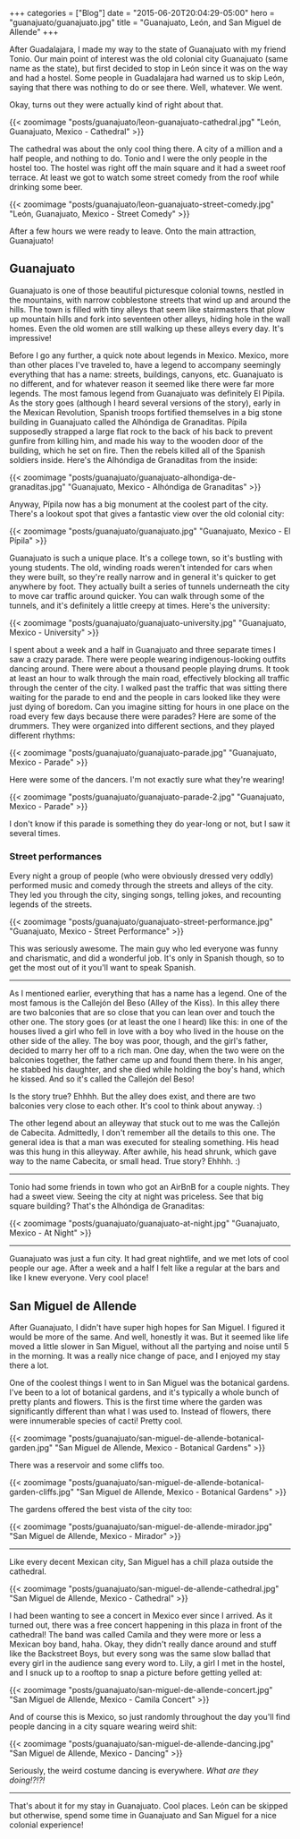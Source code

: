 +++
categories = ["Blog"]
date = "2015-06-20T20:04:29-05:00"
hero = "guanajuato/guanajuato.jpg"
title = "Guanajuato, León, and San Miguel de Allende"
+++

After Guadalajara, I made my way to the state of Guanajuato with my friend Tonio. Our main point of interest was the old colonial city Guanajuato (same name as the state), but first decided to stop in León since it was on the way and had a hostel. Some people in Guadalajara had warned us to skip León, saying that there was nothing to do or see there. Well, whatever. We went.

Okay, turns out they were actually kind of right about that.

{{< zoomimage "posts/guanajuato/leon-guanajuato-cathedral.jpg" "León, Guanajuato, Mexico - Cathedral" >}}

The cathedral was about the only cool thing there. A city of a million and a half people, and nothing to do. Tonio and I were the only people in the hostel too. The hostel was right off the main square and it had a sweet roof terrace. At least we got to watch some street comedy from the roof while drinking some beer.

{{< zoomimage "posts/guanajuato/leon-guanajuato-street-comedy.jpg" "León, Guanajuato, Mexico - Street Comedy" >}}

After a few hours we were ready to leave. Onto the main attraction, Guanajuato!

## Guanajuato

Guanajuato is one of those beautiful picturesque colonial towns, nestled in the mountains, with narrow cobblestone streets that wind up and around the hills. The town is filled with tiny alleys that seem like stairmasters that plow up mountain hills and fork into seventeen other alleys, hiding hole in the wall homes. Even the old women are still walking up these alleys every day. It's impressive!

Before I go any further, a quick note about legends in Mexico. Mexico, more than other places I've traveled to, have a legend to accompany seemingly everything that has a name: streets, buildings, canyons, etc. Guanajuato is no different, and for whatever reason it seemed like there were far more legends. The most famous legend from Guanajuato was definitely El Pípila. As the story goes (although I heard several versions of the story), early in the Mexican Revolution, Spanish troops fortified themselves in a big stone building in Guanajuato called the Alhóndiga de Granaditas. Pípila supposedly strapped a large flat rock to the back of his back to prevent gunfire from killing him, and made his way to the wooden door of the building, which he set on fire. Then the rebels killed all of the Spanish soldiers inside. Here's the Alhóndiga de Granaditas from the inside:

{{< zoomimage "posts/guanajuato/guanajuato-alhondiga-de-granaditas.jpg" "Guanajuato, Mexico - Alhóndiga de Granaditas" >}}

Anyway, Pípila now has a big monument at the coolest part of the city. There's a lookout spot that gives a fantastic view over the old colonial city:

{{< zoomimage "posts/guanajuato/guanajuato.jpg" "Guanajuato, Mexico - El Pípila" >}}

Guanajuato is such a unique place. It's a college town, so it's bustling with young students. The old, winding roads weren't intended for cars when they were built, so they're really narrow and in general it's quicker to get anywhere by foot. They actually built a series of tunnels underneath the city to move car traffic around quicker. You can walk through some of the tunnels, and it's definitely a little creepy at times. Here's the university:

{{< zoomimage "posts/guanajuato/guanajuato-university.jpg" "Guanajuato, Mexico - University" >}}

I spent about a week and a half in Guanajuato and three separate times I saw a crazy parade. There were people wearing indigenous-looking outfits dancing around. There were about a thousand people playing drums. It took at least an hour to walk through the main road, effectively blocking all traffic through the center of the city. I walked past the traffic that was sitting there waiting for the parade to end and the people in cars looked like they were just dying of boredom. Can you imagine sitting for hours in one place on the road every few days because there were parades? Here are some of the drummers. They were organized into different sections, and they played different rhythms:

{{< zoomimage "posts/guanajuato/guanajuato-parade.jpg" "Guanajuato, Mexico - Parade" >}}

Here were some of the dancers. I'm not exactly sure what they're wearing!

{{< zoomimage "posts/guanajuato/guanajuato-parade-2.jpg" "Guanajuato, Mexico - Parade" >}}

I don't know if this parade is something they do year-long or not, but I saw it several times.

### Street performances

Every night a group of people (who were obviously dressed very oddly) performed music and comedy through the streets and alleys of the city. They led you through the city, singing songs, telling jokes, and recounting legends of the streets.

{{< zoomimage "posts/guanajuato/guanajuato-street-performance.jpg" "Guanajuato, Mexico - Street Performance" >}}

This was seriously awesome. The main guy who led everyone was funny and charismatic, and did a wonderful job. It's only in Spanish though, so to get the most out of it you'll want to speak Spanish.

---

As I mentioned earlier, everything that has a name has a legend. One of the most famous is the Callejón del Beso (Alley of the Kiss). In this alley there are two balconies that are so close that you can lean over and touch the other one. The story goes (or at least the one I heard) like this: in one of the houses lived a girl who fell in love with a boy who lived in the house on the other side of the alley. The boy was poor, though, and the girl's father, decided to marry her off to a rich man. One day, when the two were on the balconies together, the father came up and found them there. In his anger, he stabbed his daughter, and she died while holding the boy's hand, which he kissed. And so it's called the Callejón del Beso!

Is the story true? Ehhhh. But the alley does exist, and there are two balconies very close to each other. It's cool to think about anyway. :)

The other legend about an alleyway that stuck out to me was the Callejón de Cabecita. Admittedly, I don't remember all the details to this one. The general idea is that a man was executed for stealing something. His head was this hung in this alleyway. After awhile, his head shrunk, which gave way to the name Cabecita, or small head. True story? Ehhhh. :)

---

Tonio had some friends in town who got an AirBnB for a couple nights. They had a sweet view. Seeing the city at night was priceless. See that big square building? That's the Alhóndiga de Granaditas:

{{< zoomimage "posts/guanajuato/guanajuato-at-night.jpg" "Guanajuato, Mexico - At Night" >}}

---

Guanajuato was just a fun city. It had great nightlife, and we met lots of cool people our age. After a week and a half I felt like a regular at the bars and like I knew everyone. Very cool place!

## San Miguel de Allende

After Guanajuato, I didn't have super high hopes for San Miguel. I figured it would be more of the same. And well, honestly it was. But it seemed like life moved a little slower in San Miguel, without all the partying and noise until 5 in the morning. It was a really nice change of pace, and I enjoyed my stay there a lot.

One of the coolest things I went to in San Miguel was the botanical gardens. I've been to a lot of botanical gardens, and it's typically a whole bunch of pretty plants and flowers. This is the first time where the garden was significantly different than what I was used to. Instead of flowers, there were innumerable species of cacti! Pretty cool.

{{< zoomimage "posts/guanajuato/san-miguel-de-allende-botanical-garden.jpg" "San Miguel de Allende, Mexico - Botanical Gardens" >}}

There was a reservoir and some cliffs too.

{{< zoomimage "posts/guanajuato/san-miguel-de-allende-botanical-garden-cliffs.jpg" "San Miguel de Allende, Mexico - Botanical Gardens" >}}

The gardens offered the best vista of the city too:

{{< zoomimage "posts/guanajuato/san-miguel-de-allende-mirador.jpg" "San Miguel de Allende, Mexico - Mirador" >}}

---

Like every decent Mexican city, San Miguel has a chill plaza outside the cathedral.

{{< zoomimage "posts/guanajuato/san-miguel-de-allende-cathedral.jpg" "San Miguel de Allende, Mexico - Cathedral" >}}

I had been wanting to see a concert in Mexico ever since I arrived. As it turned out, there was a free concert happening in this plaza in front of the cathedral! The band was called Camila and they were more or less a Mexican boy band, haha. Okay, they didn't really dance around and stuff like the Backstreet Boys, but every song was the same slow ballad that every girl in the audience sang every word to. Lily, a girl I met in the hostel, and I snuck up to a rooftop to snap a picture before getting yelled at:

{{< zoomimage "posts/guanajuato/san-miguel-de-allende-concert.jpg" "San Miguel de Allende, Mexico - Camila Concert" >}}

And of course this is Mexico, so just randomly throughout the day you'll find people dancing in a city square wearing weird shit:

{{< zoomimage "posts/guanajuato/san-miguel-de-allende-dancing.jpg" "San Miguel de Allende, Mexico - Dancing" >}}

Seriously, the weird costume dancing is everywhere. *What are they doing!?!?!*

---

That's about it for my stay in Guanajuato. Cool places. León can be skipped but otherwise, spend some time in Guanajuato and San Miguel for a nice colonial experience!
